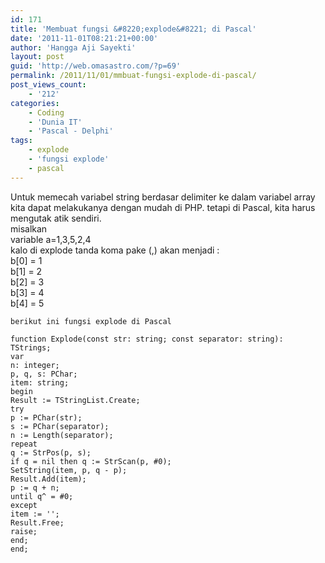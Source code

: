 ```yaml
---
id: 171
title: 'Membuat fungsi &#8220;explode&#8221; di Pascal'
date: '2011-11-01T08:21:21+00:00'
author: 'Hangga Aji Sayekti'
layout: post
guid: 'http://web.omasastro.com/?p=69'
permalink: /2011/11/01/mmbuat-fungsi-explode-di-pascal/
post_views_count:
    - '212'
categories:
    - Coding
    - 'Dunia IT'
    - 'Pascal - Delphi'
tags:
    - explode
    - 'fungsi explode'
    - pascal
---
```


Untuk memecah variabel string berdasar delimiter ke dalam variabel array kita dapat melakukanya dengan mudah di PHP. tetapi di Pascal, kita harus mengutak atik sendiri.  
misalkan  
variable a=1,3,5,2,4  
kalo di explode tanda koma pake (,) akan menjadi :  
b\[0\] = 1  
b\[1\] = 2  
b\[2\] = 3  
b\[3\] = 4  
b\[4\] = 5

```
berikut ini fungsi explode di Pascal

function Explode(const str: string; const separator: string): TStrings;
var
n: integer;
p, q, s: PChar;
item: string;
begin
Result := TStringList.Create;
try
p := PChar(str);
s := PChar(separator);
n := Length(separator);
repeat
q := StrPos(p, s);
if q = nil then q := StrScan(p, #0);
SetString(item, p, q - p);
Result.Add(item);
p := q + n;
until q^ = #0;
except
item := '';
Result.Free;
raise;
end;
end;

```